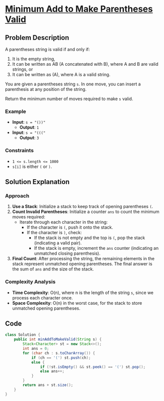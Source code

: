 # [Minimum Add to Make Parentheses Valid](https://leetcode.com/problems/minimum-add-to-make-parentheses-valid/description/?envType=daily-question&envId=2024-10-09)

## Problem Description
A parentheses string is valid if and only if:
1. It is the empty string,
2. It can be written as AB (A concatenated with B), where A and B are valid strings, or
3. It can be written as (A), where A is a valid string.

You are given a parentheses string `s`. In one move, you can insert a parenthesis at any position of the string.

Return the minimum number of moves required to make `s` valid.

### Example
- **Input**: `s = "())"`
  - **Output**: `1`
- **Input**: `s = "((("`
  - **Output**: `3`

### Constraints
- `1 <= s.length <= 1000`
- `s[i]` is either `(` or `)`.

## Solution Explanation

### Approach
1. **Use a Stack**: Initialize a stack to keep track of opening parentheses `(`.
2. **Count Invalid Parentheses**: Initialize a counter `ans` to count the minimum moves required:
   - Iterate through each character in the string:
     - If the character is `(`, push it onto the stack.
     - If the character is `)`, check:
       - If the stack is not empty and the top is `(`, pop the stack (indicating a valid pair).
       - If the stack is empty, increment the `ans` counter (indicating an unmatched closing parenthesis).
3. **Final Count**: After processing the string, the remaining elements in the stack represent unmatched opening parentheses. The final answer is the sum of `ans` and the size of the stack.

### Complexity Analysis
- **Time Complexity**: O(n), where n is the length of the string `s`, since we process each character once.
- **Space Complexity**: O(n) in the worst case, for the stack to store unmatched opening parentheses.

## Code
```java
class Solution {
    public int minAddToMakeValid(String s) {
        Stack<Character> st = new Stack<>();
        int ans = 0;
        for (char ch : s.toCharArray()) {
            if (ch == '(') st.push(ch);
            else {
                if (!st.isEmpty() && st.peek() == '(') st.pop();
                else ans++;
            }
        }
        return ans + st.size();
    }
}
